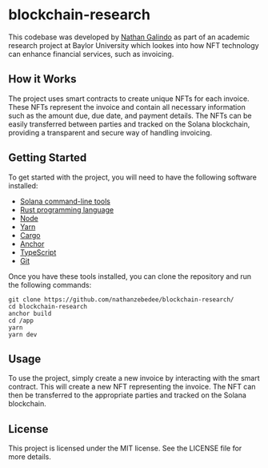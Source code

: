 # blockchain-research
This codebase was developed by [Nathan Galindo](https://www.linkedin.com/in/nathan-galindo/) as part of an academic research project at Baylor University which lookes into how NFT technology can enhance financial services, such as invoicing.

## How it Works
The project uses smart contracts to create unique NFTs for each invoice. These NFTs represent the invoice and contain all necessary information such as the amount due, due date, and payment details. The NFTs can be easily transferred between parties and tracked on the Solana blockchain, providing a transparent and secure way of handling invoicing.

## Getting Started
To get started with the project, you will need to have the following software installed:
* [Solana command-line tools](https://docs.solana.com/cli/install-solana-cli-tools)
* [Rust programming language](https://www.rust-lang.org/)
* [Node](https://nodejs.org/en/)
* [Yarn](https://yarnpkg.com/)
* [Cargo](https://crates.io/)
* [Anchor](https://www.anchor-lang.com/)
* [TypeScript](https://www.typescriptlang.org/)
* [Git](https://git-scm.com/)

Once you have these tools installed, you can clone the repository and run the following commands:

```
git clone https://github.com/nathanzebedee/blockchain-research/
cd blockchain-research
anchor build
cd /app
yarn 
yarn dev
```

## Usage
To use the project, simply create a new invoice by interacting with the smart contract. This will create a new NFT representing the invoice. The NFT can then be transferred to the appropriate parties and tracked on the Solana blockchain.

## License
This project is licensed under the MIT license. See the LICENSE file for more details.
